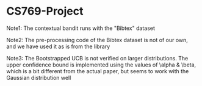 # CS769-Project

Note1: The contextual bandit runs with the "Bibtex" dataset

Note2: The pre-processing code of the Bibtex dataset is not of our own, and we have used it as is from the library

Note3: The Bootstrapped UCB is not verified on larger distributions. 
The upper confidence bound is implemented using the values of \alpha & \beta, which is a bit different from the actual paper, but seems to work with the Gaussian distribution well
